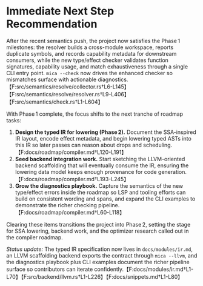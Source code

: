 # Immediate Next Step Recommendation

After the recent semantics push, the project now satisfies the Phase 1
milestones: the resolver builds a cross-module workspace, reports duplicate
symbols, and records capability metadata for downstream consumers, while the new
type/effect checker validates function signatures, capability usage, and match
exhaustiveness through a single CLI entry point. `mica --check` now drives the
enhanced checker so mismatches surface with actionable diagnostics. 【F:src/semantics/resolve/collector.rs†L6-L145】【F:src/semantics/resolve/resolver.rs†L9-L406】【F:src/semantics/check.rs†L1-L604】

With Phase 1 complete, the focus shifts to the next tranche of roadmap tasks:

1. **Design the typed IR for lowering (Phase 2).** Document the SSA-inspired IR
   layout, encode effect metadata, and begin lowering typed ASTs into this IR so
   later passes can reason about drops and scheduling. 【F:docs/roadmap/compiler.md†L120-L191】
2. **Seed backend integration work.** Start sketching the LLVM-oriented backend
   scaffolding that will eventually consume the IR, ensuring the lowering data
   model keeps enough provenance for code generation. 【F:docs/roadmap/compiler.md†L193-L245】
3. **Grow the diagnostics playbook.** Capture the semantics of the new
   type/effect errors inside the roadmap so LSP and tooling efforts can build on
   consistent wording and spans, and expand the CLI examples to demonstrate the
   richer checking pipeline. 【F:docs/roadmap/compiler.md†L60-L118】

Clearing these items transitions the project into Phase 2, setting the stage for
SSA lowering, backend work, and the optimizer research called out in the
compiler roadmap.

_Status update:_ The typed IR specification now lives in `docs/modules/ir.md`,
an LLVM scaffolding backend exports the contract through `mica --llvm`, and the
diagnostics playbook plus CLI examples document the richer pipeline surface so
contributors can iterate confidently.【F:docs/modules/ir.md†L1-L70】【F:src/backend/llvm.rs†L1-L226】【F:docs/snippets.md†L1-L80】
